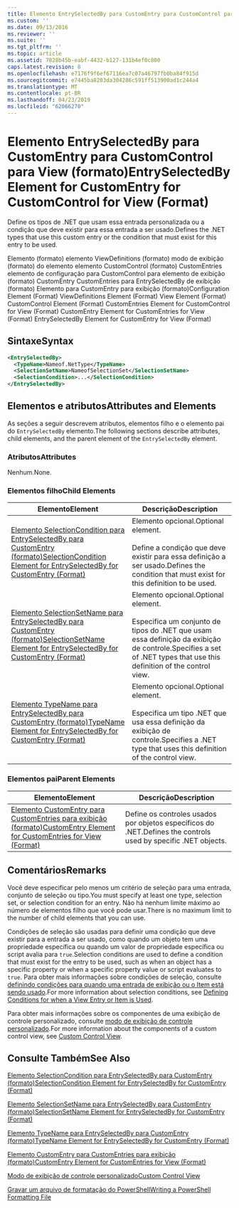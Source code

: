 ```yaml
---
title: Elemento EntrySelectedBy para CustomEntry para CustomControl para exibição (formato) | Microsoft Docs
ms.custom: ''
ms.date: 09/13/2016
ms.reviewer: ''
ms.suite: ''
ms.tgt_pltfrm: ''
ms.topic: article
ms.assetid: 7828b45b-eabf-4432-b127-131b4ef0c800
caps.latest.revision: 8
ms.openlocfilehash: e7176f9f6ef67116ea7c07a46797fb0ba84f915d
ms.sourcegitcommit: e7445ba8203da304286c591ff513900ad1c244a4
ms.translationtype: MT
ms.contentlocale: pt-BR
ms.lasthandoff: 04/23/2019
ms.locfileid: "62066270"
---
```

# <a name="entryselectedby-element-for-customentry-for-customcontrol-for-view-format"></a><span data-ttu-id="e987b-102">Elemento EntrySelectedBy para CustomEntry para CustomControl para View (formato)</span><span class="sxs-lookup"><span data-stu-id="e987b-102">EntrySelectedBy Element for CustomEntry for CustomControl for View (Format)</span></span>

<span data-ttu-id="e987b-103">Define os tipos de .NET que usam essa entrada personalizada ou a condição que deve existir para essa entrada a ser usado.</span><span class="sxs-lookup"><span data-stu-id="e987b-103">Defines the .NET types that use this custom entry or the condition that must exist for this entry to be used.</span></span>

<span data-ttu-id="e987b-104">Elemento (formato) elemento ViewDefinitions (formato) modo de exibição (formato) do elemento elemento CustomControl (formato) CustomEntries elemento de configuração para CustomControl para elemento de exibição (formato) CustomEntry CustomEntries para EntrySelectedBy de exibição (formato) Elemento para CustomEntry para exibição (formato)</span><span class="sxs-lookup"><span data-stu-id="e987b-104">Configuration Element (Format) ViewDefinitions Element (Format) View Element (Format) CustomControl Element (Format) CustomEntries Element for CustomControl for View (Format) CustomEntry Element for CustomEntries for View (Format) EntrySelectedBy Element for CustomEntry for View (Format)</span></span>

## <a name="syntax"></a><span data-ttu-id="e987b-105">Sintaxe</span><span class="sxs-lookup"><span data-stu-id="e987b-105">Syntax</span></span>

```xml
<EntrySelectedBy>
  <TypeName>Nameof.NetType</TypeName>
  <SelectionSetName>NameofSelectionSet</SelectionSetName>
  <SelectionCondition>...</SelectionCondition>
</EntrySelectedBy>
```

## <a name="attributes-and-elements"></a><span data-ttu-id="e987b-106">Elementos e atributos</span><span class="sxs-lookup"><span data-stu-id="e987b-106">Attributes and Elements</span></span>

<span data-ttu-id="e987b-107">As seções a seguir descrevem atributos, elementos filho e o elemento pai do `EntrySelectedBy` elemento.</span><span class="sxs-lookup"><span data-stu-id="e987b-107">The following sections describe attributes, child elements, and the parent element of the `EntrySelectedBy` element.</span></span>

### <a name="attributes"></a><span data-ttu-id="e987b-108">Atributos</span><span class="sxs-lookup"><span data-stu-id="e987b-108">Attributes</span></span>

<span data-ttu-id="e987b-109">Nenhum.</span><span class="sxs-lookup"><span data-stu-id="e987b-109">None.</span></span>

### <a name="child-elements"></a><span data-ttu-id="e987b-110">Elementos filho</span><span class="sxs-lookup"><span data-stu-id="e987b-110">Child Elements</span></span>

|<span data-ttu-id="e987b-111">Elemento</span><span class="sxs-lookup"><span data-stu-id="e987b-111">Element</span></span>|<span data-ttu-id="e987b-112">Descrição</span><span class="sxs-lookup"><span data-stu-id="e987b-112">Description</span></span>|
|-------------|-----------------|
|[<span data-ttu-id="e987b-113">Elemento SelectionCondition para EntrySelectedBy para CustomEntry (formato)</span><span class="sxs-lookup"><span data-stu-id="e987b-113">SelectionCondition Element for EntrySelectedBy for CustomEntry (Format)</span></span>](./selectioncondition-element-for-entryselectedby-for-customcontrol-format.md)|<span data-ttu-id="e987b-114">Elemento opcional.</span><span class="sxs-lookup"><span data-stu-id="e987b-114">Optional element.</span></span><br /><br /> <span data-ttu-id="e987b-115">Define a condição que deve existir para essa definição a ser usado.</span><span class="sxs-lookup"><span data-stu-id="e987b-115">Defines the condition that must exist for this definition to be used.</span></span>|
|[<span data-ttu-id="e987b-116">Elemento SelectionSetName para EntrySelectedBy para CustomEntry (formato)</span><span class="sxs-lookup"><span data-stu-id="e987b-116">SelectionSetName Element for EntrySelectedBy for CustomEntry (Format)</span></span>](./selectionsetname-element-for-entryselectedby-for-customcontrol-for-view-format.md)|<span data-ttu-id="e987b-117">Elemento opcional.</span><span class="sxs-lookup"><span data-stu-id="e987b-117">Optional element.</span></span><br /><br /> <span data-ttu-id="e987b-118">Especifica um conjunto de tipos do .NET que usam essa definição da exibição de controle.</span><span class="sxs-lookup"><span data-stu-id="e987b-118">Specifies a set of .NET types that use this definition of the control view.</span></span>|
|[<span data-ttu-id="e987b-119">Elemento TypeName para EntrySelectedBy para CustomEntry (formato)</span><span class="sxs-lookup"><span data-stu-id="e987b-119">TypeName Element for EntrySelectedBy for CustomEntry (Format)</span></span>](./typename-element-for-selectioncondition-for-customcontrol-for-view-format.md)|<span data-ttu-id="e987b-120">Elemento opcional.</span><span class="sxs-lookup"><span data-stu-id="e987b-120">Optional element.</span></span><br /><br /> <span data-ttu-id="e987b-121">Especifica um tipo .NET que usa essa definição da exibição de controle.</span><span class="sxs-lookup"><span data-stu-id="e987b-121">Specifies a .NET type that uses this definition of the control view.</span></span>|

### <a name="parent-elements"></a><span data-ttu-id="e987b-122">Elementos pai</span><span class="sxs-lookup"><span data-stu-id="e987b-122">Parent Elements</span></span>

|<span data-ttu-id="e987b-123">Elemento</span><span class="sxs-lookup"><span data-stu-id="e987b-123">Element</span></span>|<span data-ttu-id="e987b-124">Descrição</span><span class="sxs-lookup"><span data-stu-id="e987b-124">Description</span></span>|
|-------------|-----------------|
|[<span data-ttu-id="e987b-125">Elemento CustomEntry para CustomEntries para exibição (formato)</span><span class="sxs-lookup"><span data-stu-id="e987b-125">CustomEntry Element for CustomEntries for View (Format)</span></span>](./customentry-element-for-customentries-for-customcontrol-for-view-format.md)|<span data-ttu-id="e987b-126">Define os controles usados por objetos específicos do .NET.</span><span class="sxs-lookup"><span data-stu-id="e987b-126">Defines the controls used by specific .NET objects.</span></span>|

## <a name="remarks"></a><span data-ttu-id="e987b-127">Comentários</span><span class="sxs-lookup"><span data-stu-id="e987b-127">Remarks</span></span>

<span data-ttu-id="e987b-128">Você deve especificar pelo menos um critério de seleção para uma entrada, conjunto de seleção ou tipo.</span><span class="sxs-lookup"><span data-stu-id="e987b-128">You must specify at least one type, selection set, or selection condition for an entry.</span></span> <span data-ttu-id="e987b-129">Não há nenhum limite máximo ao número de elementos filho que você pode usar.</span><span class="sxs-lookup"><span data-stu-id="e987b-129">There is no maximum limit to the number of child elements that you can use.</span></span>

<span data-ttu-id="e987b-130">Condições de seleção são usadas para definir uma condição que deve existir para a entrada a ser usado, como quando um objeto tem uma propriedade específica ou quando um valor de propriedade específica ou script avalia para `true`.</span><span class="sxs-lookup"><span data-stu-id="e987b-130">Selection conditions are used to define a condition that must exist for the entry to be used, such as when an object has a specific property or when a specific property value or script evaluates to `true`.</span></span> <span data-ttu-id="e987b-131">Para obter mais informações sobre condições de seleção, consulte [definindo condições para quando uma entrada de exibição ou o Item está sendo usado](./defining-conditions-for-displaying-data.md).</span><span class="sxs-lookup"><span data-stu-id="e987b-131">For more information about selection conditions, see [Defining Conditions for when a View Entry or Item is Used](./defining-conditions-for-displaying-data.md).</span></span>

<span data-ttu-id="e987b-132">Para obter mais informações sobre os componentes de uma exibição de controle personalizado, consulte [modo de exibição de controle personalizado](./creating-custom-controls.md).</span><span class="sxs-lookup"><span data-stu-id="e987b-132">For more information about the components of a custom control view, see [Custom Control View](./creating-custom-controls.md).</span></span>

## <a name="see-also"></a><span data-ttu-id="e987b-133">Consulte Também</span><span class="sxs-lookup"><span data-stu-id="e987b-133">See Also</span></span>

[<span data-ttu-id="e987b-134">Elemento SelectionCondition para EntrySelectedBy para CustomEntry (formato)</span><span class="sxs-lookup"><span data-stu-id="e987b-134">SelectionCondition Element for EntrySelectedBy for CustomEntry (Format)</span></span>](./selectioncondition-element-for-entryselectedby-for-customcontrol-format.md)

[<span data-ttu-id="e987b-135">Elemento SelectionSetName para EntrySelectedBy para CustomEntry (formato)</span><span class="sxs-lookup"><span data-stu-id="e987b-135">SelectionSetName Element for EntrySelectedBy for CustomEntry (Format)</span></span>](./selectionsetname-element-for-entryselectedby-for-customcontrol-for-view-format.md)

[<span data-ttu-id="e987b-136">Elemento TypeName para EntrySelectedBy para CustomEntry (formato)</span><span class="sxs-lookup"><span data-stu-id="e987b-136">TypeName Element for EntrySelectedBy for CustomEntry (Format)</span></span>](./typename-element-for-selectioncondition-for-customcontrol-for-view-format.md)

[<span data-ttu-id="e987b-137">Elemento CustomEntry para CustomEntries para exibição (formato)</span><span class="sxs-lookup"><span data-stu-id="e987b-137">CustomEntry Element for CustomEntries for View (Format)</span></span>](./customentry-element-for-customentries-for-customcontrol-for-view-format.md)

[<span data-ttu-id="e987b-138">Modo de exibição de controle personalizado</span><span class="sxs-lookup"><span data-stu-id="e987b-138">Custom Control View</span></span>](./creating-custom-controls.md)

[<span data-ttu-id="e987b-139">Gravar um arquivo de formatação do PowerShell</span><span class="sxs-lookup"><span data-stu-id="e987b-139">Writing a PowerShell Formatting File</span></span>](./writing-a-powershell-formatting-file.md)
